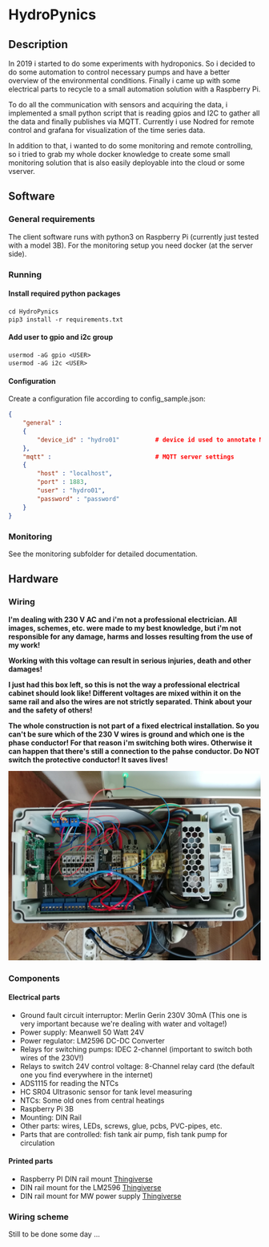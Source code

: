 # HydroPynics

## Description
In 2019 i started to do some experiments with hydroponics. So i decided to do some automation to control necessary pumps and have a better overview of the environmental conditions. Finally i came up with some electrical parts to recycle to a small automation solution with a Raspberry Pi. 

To do all the communication with sensors and acquiring the data, i implemented a small python script that is reading gpios and I2C to gather all the data and finally publishes via MQTT. Currently i use Nodred for remote control and grafana for visualization of the time series data.

In addition to that, i wanted to do some monitoring and remote controlling, so i tried to grab my whole docker knowledge to create some small monitoring solution that is also easily deployable into the cloud or some vserver.


## Software

### General requirements

The client software runs with python3 on Raspberry Pi (currently just tested with a model 3B). 
For the monitoring setup you need docker (at the server side).

### Running

#### Install required python packages
```
cd HydroPynics
pip3 install -r requirements.txt
```

#### Add user to gpio and i2c group
```
usermod -aG gpio <USER>
usermod -aG i2c <USER>
```

#### Configuration
Create a configuration file according to config_sample.json: 

```json
{
    "general" :
    {
        "device_id" : "hydro01"          # device id used to annotate MQTT messages
    },
    "mqtt" :                             # MQTT server settings 
    {
        "host" : "localhost",         
        "port" : 1883, 
        "user" : "hydro01", 
        "password" : "password"
    }
}
```

### Monitoring

See the monitoring subfolder for detailed documentation.

## Hardware

### Wiring

**I'm dealing with 230 V AC and i'm not a professional electrician. All images, schemes, etc. were made to my best knowledge, but i'm not responsible for any damage, harms and losses resulting from the use of my work!**

**Working with this voltage can result in serious injuries, death and other damages!**

**I just had this box left, so this is not the way a professional electrical cabinet should look like! Different voltages are mixed within it on the same rail and also the wires are not strictly separated. Think about your and the safety of others!**

**The whole construction is not part of a fixed electrical installation. So you can't be sure which of the 230 V wires is ground and which one is the phase conductor! For that reason i'm switching both wires. Otherwise it can happen that there's still a connection to the pahse conductor. Do NOT switch the protective conductor! It saves lives!**

![Image of the complete controller unit](https://github.com/fbaeuerlein/HydroPynics/blob/master/images/control.jpg)

### Components

#### Electrical parts

- Ground fault circuit interruptor: Merlin Gerin 230V 30mA (This one is very important because we're dealing with water and voltage!)
- Power supply: Meanwell 50 Watt 24V 
- Power regulator: LM2596 DC-DC Converter
- Relays for switching pumps: IDEC 2-channel (important to switch both wires of the 230V!)
- Relays to switch 24V control voltage: 8-Channel relay card (the default one you find everywhere in the internet)
- ADS1115 for reading the NTCs
- HC SR04 Ultrasonic sensor for tank level measuring
- NTCs: Some old ones from central heatings
- Raspberry Pi 3B
- Mounting: DIN Rail
- Other parts: wires, LEDs, screws, glue, pcbs, PVC-pipes, etc.
- Parts that are controlled: fish tank air pump, fish tank pump for circulation

#### Printed parts
- Raspberry PI DIN rail mount [Thingiverse](https://www.thingiverse.com/thing:2659908)
- DIN rail mount for the LM2596 [Thingiverse](https://www.thingiverse.com/thing:4415585)
- DIN rail mount for MW power supply [Thingiverse](https://www.thingiverse.com/thing:4415618)

### Wiring scheme

Still to be done some day ...
